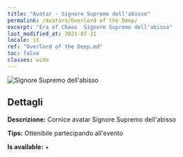 ```yaml
---
title: "Avatar - Signore Supremo dell'abisso"
permalink: /Avatars/Overlord of the Deep/
excerpt: "Era of Chaos  Signore Supremo dell'abisso"
last_modified_at: 2021-07-21
locale: it
ref: "Overlord of the Deep.md"
toc: false
classes: wide
---
```

 ![Signore Supremo dell'abisso](/images/a/avatarFrame_81.png)

## Dettagli

 **Descrizione:** Cornice avatar Signore Supremo dell'abisso 

 **Tips:** Ottenibile partecipando all'evento 

 **Is available:**  + 

